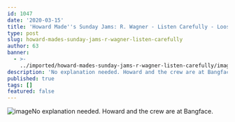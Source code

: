 ```yaml
---
id: 1047
date: '2020-03-15'
title: 'Howard Made''s Sunday Jams: R. Wagner - Listen Carefully - Loose Lips'
type: post
slug: howard-mades-sunday-jams-r-wagner-listen-carefully
author: 63
banner:
  - >-
    ../imported/howard-mades-sunday-jams-r-wagner-listen-carefully/image1047.jpeg
description: 'No explanation needed. Howard and the crew are at Bangface. [...]Read More...'
published: true
tags: []
featured: false
---
```

![image](../../imported/howard-mades-sunday-jams-r-wagner-listen-carefully/image1047.jpeg)No explanation needed. Howard and the crew are at Bangface.